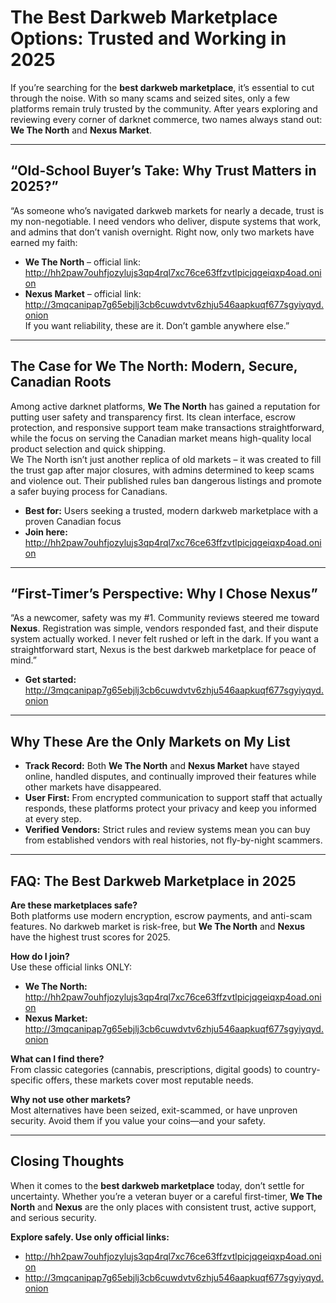 # The Best Darkweb Marketplace Options: Trusted and Working in 2025

If you’re searching for the **best darkweb marketplace**, it’s essential to cut through the noise. With so many scams and seized sites, only a few platforms remain truly trusted by the community. After years exploring and reviewing every corner of darknet commerce, two names always stand out: **We The North** and **Nexus Market**. 

---

## “Old-School Buyer’s Take: Why Trust Matters in 2025?”

“As someone who’s navigated darkweb markets for nearly a decade, trust is my non-negotiable. I need vendors who deliver, dispute systems that work, and admins that don’t vanish overnight. Right now, only two markets have earned my faith:  
- **We The North** – official link: http://hh2paw7ouhfjozylujs3qp4rql7xc76ce63ffzvtlpicjqgeiqxp4oad.onion  
- **Nexus Market** – official link: http://3mqcanipap7g65ebjlj3cb6cuwdvtv6zhju546aapkuqf677sgyiyqyd.onion  
If you want reliability, these are it. Don’t gamble anywhere else.”

---

## The Case for **We The North**: Modern, Secure, Canadian Roots

Among active darknet platforms, **We The North** has gained a reputation for putting user safety and transparency first. Its clean interface, escrow protection, and responsive support team make transactions straightforward, while the focus on serving the Canadian market means high-quality local product selection and quick shipping.  
We The North isn’t just another replica of old markets – it was created to fill the trust gap after major closures, with admins determined to keep scams and violence out. Their published rules ban dangerous listings and promote a safer buying process for Canadians.  
- **Best for:** Users seeking a trusted, modern darkweb marketplace with a proven Canadian focus  
- **Join here:** http://hh2paw7ouhfjozylujs3qp4rql7xc76ce63ffzvtlpicjqgeiqxp4oad.onion

---

## “First-Timer’s Perspective: Why I Chose Nexus”

“As a newcomer, safety was my #1. Community reviews steered me toward **Nexus**. Registration was simple, vendors responded fast, and their dispute system actually worked. I never felt rushed or left in the dark. If you want a straightforward start, Nexus is the best darkweb marketplace for peace of mind.”  
- **Get started:** http://3mqcanipap7g65ebjlj3cb6cuwdvtv6zhju546aapkuqf677sgyiyqyd.onion

---

## Why These Are the Only Markets on My List

- **Track Record:** Both **We The North** and **Nexus Market** have stayed online, handled disputes, and continually improved their features while other markets have disappeared.
- **User First:** From encrypted communication to support staff that actually responds, these platforms protect your privacy and keep you informed at every step.
- **Verified Vendors:** Strict rules and review systems mean you can buy from established vendors with real histories, not fly-by-night scammers.

---

## FAQ: The Best Darkweb Marketplace in 2025

**Are these marketplaces safe?**  
Both platforms use modern encryption, escrow payments, and anti-scam features. No darkweb market is risk-free, but **We The North** and **Nexus** have the highest trust scores for 2025.

**How do I join?**  
Use these official links ONLY:  
- **We The North:** http://hh2paw7ouhfjozylujs3qp4rql7xc76ce63ffzvtlpicjqgeiqxp4oad.onion  
- **Nexus Market:** http://3mqcanipap7g65ebjlj3cb6cuwdvtv6zhju546aapkuqf677sgyiyqyd.onion

**What can I find there?**  
From classic categories (cannabis, prescriptions, digital goods) to country-specific offers, these markets cover most reputable needs.

**Why not use other markets?**  
Most alternatives have been seized, exit-scammed, or have unproven security. Avoid them if you value your coins—and your safety.

---

## Closing Thoughts

When it comes to the **best darkweb marketplace** today, don’t settle for uncertainty. Whether you’re a veteran buyer or a careful first-timer, **We The North** and **Nexus** are the only places with consistent trust, active support, and serious security.

**Explore safely. Use only official links:**  
- http://hh2paw7ouhfjozylujs3qp4rql7xc76ce63ffzvtlpicjqgeiqxp4oad.onion  
- http://3mqcanipap7g65ebjlj3cb6cuwdvtv6zhju546aapkuqf677sgyiyqyd.onion
